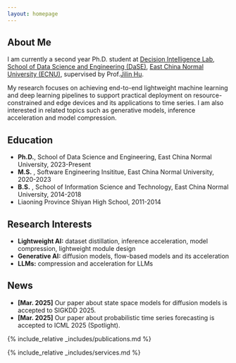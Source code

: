 ```yaml
---
layout: homepage
---
```


## About Me

I am currently a second year Ph.D. student at [Decision Intelligence Lab](https://decisionintelligence.github.io/), [School of Data Science and Engineering (DaSE)](https://dase.ecnu.edu.cn/), [East China Normal University (ECNU)](https://www.ecnu.edu.cn/), supervised by Prof.[Jilin Hu](https://hujilin1229.github.io/). 

My research focuses on achieving end-to-end lightweight machine learning and deep learning pipelines to support practical deployment on resource-constrained and edge devices and its applications to time series. I am also interested in related topics such as generative models, inference acceleration and model compression.

## Education
- **Ph.D.**, School of Data Science and Engineering, East China Normal University, 2023-Present
- **M.S.** , Software Engineering Insititue, East China Normal University, 2020-2023
- **B.S.** , School of Information Science and Technology, East China Normal University, 2014-2018
- Liaoning Province Shiyan High School, 2011-2014


## Research Interests

- **Lightweight AI:** dataset distillation, inference acceleration, model compression, lightweight module design
- **Generative AI:**  diffusion models, flow-based models and its acceleration
- **LLMs:** compression and acceleration for LLMs

## News

- **[Mar. 2025]** Our paper about state space models for diffusion models is accepted to SIGKDD 2025.
- **[Mar. 2025]** Our paper about probabilistic time series forecasting is accepted to ICML 2025 (Spotlight).


{% include_relative _includes/publications.md %}

{% include_relative _includes/services.md %}
